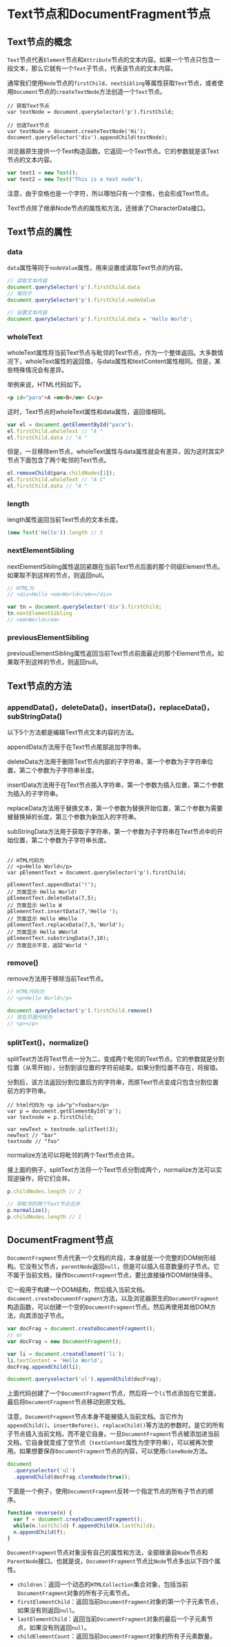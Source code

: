 # Text节点和DocumentFragment节点

## Text节点的概念

`Text`节点代表`Element`节点和`Attribute`节点的文本内容。如果一个节点只包含一段文本，那么它就有一个`Text`子节点，代表该节点的文本内容。

通常我们使用`Node`节点的`firstChild`、`nextSibling`等属性获取`Text`节点，或者使用`Document`节点的`createTextNode`方法创造一个`Text`节点。

```
// 获取Text节点
var textNode = document.querySelector('p').firstChild;

// 创造Text节点
var textNode = document.createTextNode('Hi');
document.querySelector('div').appendChild(textNode);

```

浏览器原生提供一个Text构造函数。它返回一个Text节点。它的参数就是该Text节点的文本内容。

```javascript
var text1 = new Text();
var text2 = new Text("This is a text node");
```

注意，由于空格也是一个字符，所以哪怕只有一个空格，也会形成Text节点。

Text节点除了继承Node节点的属性和方法，还继承了CharacterData接口。

## Text节点的属性

### data

`data`属性等同于`nodeValue`属性，用来设置或读取Text节点的内容。

```javascript
// 读取文本内容
document.querySelector('p').firstChild.data
// 等同于
document.querySelector('p').firstChild.nodeValue

// 设置文本内容
document.querySelector('p').firstChild.data = 'Hello World';
```

### wholeText

wholeText属性将当前Text节点与毗邻的Text节点，作为一个整体返回。大多数情况下，wholeText属性的返回值，与data属性和textContent属性相同。但是，某些特殊情况会有差异。

举例来说，HTML代码如下。

```html
<p id="para">A <em>B</em> C</p>
```

这时，Text节点的wholeText属性和data属性，返回值相同。

```javascript
var el = document.getElementById("para");
el.firstChild.wholeText // "A "
el.firstChild.data // "A "
```

但是，一旦移除em节点，wholeText属性与data属性就会有差异，因为这时其实P节点下面包含了两个毗邻的Text节点。

```javascript
el.removeChild(para.childNodes[1]);
el.firstChild.wholeText // "A C"
el.firstChild.data // "A "
```

### length

length属性返回当前Text节点的文本长度。

```javascript
(new Text('Hello')).length // 5
```

### nextElementSibling

nextElementSibling属性返回紧跟在当前Text节点后面的那个同级Element节点。如果取不到这样的节点，则返回null。

```javascript
// HTML为
// <div>Hello <em>World</em></div>

var tn = document.querySelector('div').firstChild;
tn.nextElementSibling
// <em>World</em>
```

### previousElementSibling

previousElementSibling属性返回当前Text节点前面最近的那个Element节点。如果取不到这样的节点，则返回null。

## Text节点的方法

### appendData()，deleteData()，insertData()，replaceData()，subStringData()

以下5个方法都是编辑Text节点文本内容的方法。

appendData方法用于在Text节点尾部追加字符串。

deleteData方法用于删除Text节点内部的子字符串，第一个参数为子字符串位置，第二个参数为子字符串长度。

insertData方法用于在Text节点插入字符串，第一个参数为插入位置，第二个参数为插入的子字符串。

replaceData方法用于替换文本，第一个参数为替换开始位置，第二个参数为需要被替换掉的长度，第三个参数为新加入的字符串。

subStringData方法用于获取子字符串，第一个参数为子字符串在Text节点中的开始位置，第二个参数为子字符串长度。


```

// HTML代码为
// <p>Hello World</p>
var pElementText = document.querySelector('p').firstChild;

pElementText.appendData('!');
// 页面显示 Hello World!
pElementText.deleteData(7,5);
// 页面显示 Hello W
pElementText.insertData(7,'Hello ');
// 页面显示 Hello WHello
pElementText.replaceData(7,5,'World');
// 页面显示 Hello WWorld
pElementText.substringData(7,10);
// 页面显示不变，返回"World "

```

### remove()

remove方法用于移除当前Text节点。

```javascript
// HTML代码为
// <p>Hello World</p>

document.querySelector('p').firstChild.remove()
// 现在页面代码为
// <p></p>
```

### splitText()，normalize()

splitText方法将Text节点一分为二，变成两个毗邻的Text节点。它的参数就是分割位置（从零开始），分割到该位置的字符前结束。如果分割位置不存在，将报错。

分割后，该方法返回分割位置后方的字符串，而原Text节点变成只包含分割位置前方的字符串。

```
// html代码为 <p id="p">foobar</p>
var p = document.getElementById('p');
var textnode = p.firstChild;

var newText = textnode.splitText(3);
newText // "bar"
textnode // "foo"
```

normalize方法可以将毗邻的两个Text节点合并。

接上面的例子，splitText方法将一个Text节点分割成两个，normalize方法可以实现逆操作，将它们合并。

```javascript
p.childNodes.length // 2

// 将毗邻的两个Text节点合并
p.normalize();
p.childNodes.length // 1
```

## DocumentFragment节点

`DocumentFragment`节点代表一个文档的片段，本身就是一个完整的DOM树形结构。它没有父节点，`parentNode`返回`null`，但是可以插入任意数量的子节点。它不属于当前文档，操作`DocumentFragment`节点，要比直接操作DOM树快得多。

它一般用于构建一个DOM结构，然后插入当前文档。`document.createDocumentFragment`方法，以及浏览器原生的`DocumentFragment`构造函数，可以创建一个空的`DocumentFragment`节点。然后再使用其他DOM方法，向其添加子节点。

```javascript
var docFrag = document.createDocumentFragment();
// or
var docFrag = new DocumentFragment();

var li = document.createElement('li');
li.textContent = 'Hello World';
docFrag.appendChild(li);

document.queryselector('ul').appendChild(docFrag);
```

上面代码创建了一个`DocumentFragment`节点，然后将一个`li`节点添加在它里面，最后将`DocumentFragment`节点移动到原文档。

注意，`DocumentFragment`节点本身不能被插入当前文档。当它作为`appendChild()`、`insertBefore()`、`replaceChild()`等方法的参数时，是它的所有子节点插入当前文档，而不是它自身。一旦`DocumentFragment`节点被添加进当前文档，它自身就变成了空节点（`textContent`属性为空字符串），可以被再次使用。如果想要保存`DocumentFragment`节点的内容，可以使用`cloneNode`方法。

```javascript
document
  .queryselector('ul')
  .appendChild(docFrag.cloneNode(true));
```

下面是一个例子，使用`DocumentFragment`反转一个指定节点的所有子节点的顺序。

```javascript
function reverse(n) {
  var f = document.createDocumentFragment();
  while(n.lastChild) f.appendChild(n.lastChild);
  n.appendChild(f);
}
```

`DocumentFragment`节点对象没有自己的属性和方法，全部继承自`Node`节点和`ParentNode`接口。也就是说，`DocumentFragment`节点比`Node`节点多出以下四个属性。

- `children`：返回一个动态的`HTMLCollection`集合对象，包括当前`DocumentFragment`对象的所有子元素节点。
- `firstElementChild`：返回当前`DocumentFragment`对象的第一个子元素节点，如果没有则返回`null`。
- `lastElementChild`：返回当前`DocumentFragment`对象的最后一个子元素节点，如果没有则返回`null`。
- `childElementCount`：返回当前`DocumentFragment`对象的所有子元素数量。
